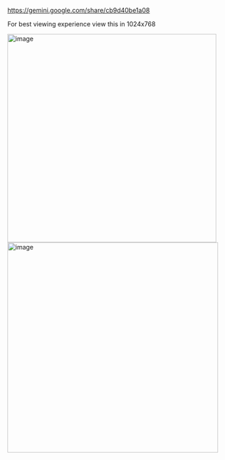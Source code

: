 https://gemini.google.com/share/cb9d40be1a08

For best viewing experience view this in 1024x768

<img width="469" alt="image" src="https://github.com/user-attachments/assets/51c4b7f4-934f-4437-aebd-57b32dbd4790" />

<img width="473" alt="image" src="https://github.com/user-attachments/assets/9308c9d7-2fce-4e0d-a272-a82f1219a8c6" />

